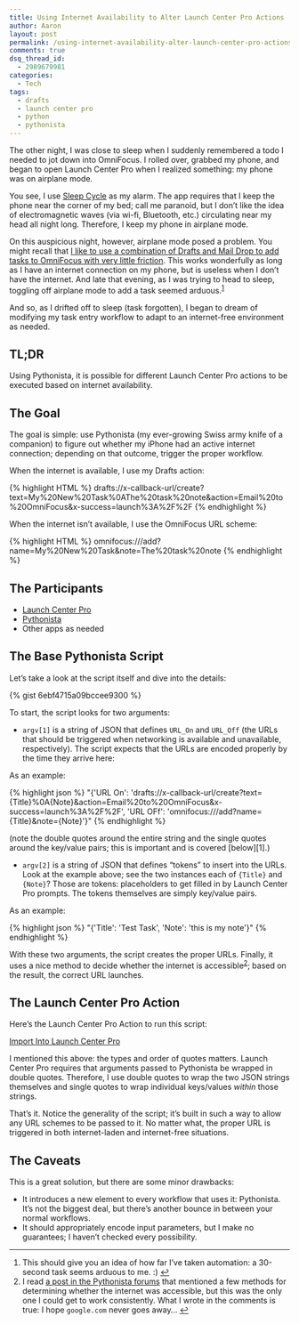 ```yaml
---
title: Using Internet Availability to Alter Launch Center Pro Actions
author: Aaron
layout: post
permalink: /using-internet-availability-alter-launch-center-pro-actions/
comments: true
dsq_thread_id:
  - 2989679981
categories:
  - Tech
tags:
  - drafts
  - launch center pro
  - python
  - pythonista
---
```

The other night, I was close to sleep when I suddenly remembered a todo I needed to jot down into OmniFocus. I rolled over, grabbed my phone, and began to open Launch Center Pro when I realized something: my phone was on airplane mode.

You see, I use <a title="Sleep Cycle" href="http://www.sleepcycle.com/" target="_blank">Sleep Cycle</a> as my alarm. The app requires that I keep the phone near the corner of my bed; call me paranoid, but I don&#8217;t like the idea of electromagnetic waves (via wi-fi, Bluetooth, etc.) circulating near my head all night long. Therefore, I keep my phone in airplane mode.

On this auspicious night, however, airplane mode posed a problem. You might recall that <a title="New Task in OmniFocus" href="http://www.bachyaproductions.com/ios-url-actions-the-up-to-date-guide/#lcp-task-omnifocus" target="_blank">I like to use a combination of Drafts and Mail Drop to add tasks to OmniFocus with very little friction</a>. This works wonderfully as long as I have an internet connection on my phone, but is useless when I don&#8217;t have the internet. And late that evening, as I was trying to head to sleep, toggling off airplane mode to add a task seemed arduous.<sup id="fnref-1929-1"><a href="#fn-1929-1" rel="footnote">1</a></sup>

And so, as I drifted off to sleep (task forgotten), I began to dream of modifying my task entry workflow to adapt to an internet-free environment as needed.<!--more-->

## TL;DR

Using Pythonista, it is possible for different Launch Center Pro actions to be executed based on internet availability.

## The Goal

The goal is simple: use Pythonista (my ever-growing Swiss army knife of a companion) to figure out whether my iPhone had an active internet connection; depending on that outcome, trigger the proper workflow.

When the internet is available, I use my Drafts action:

{% highlight HTML %}
drafts://x-callback-url/create?text=My%20New%20Task%0AThe%20task%20note&action=Email%20to%20OmniFocus&x-success=launch%3A%2F%2F
{% endhighlight %}

When the internet isn&#8217;t available, I use the OmniFocus URL scheme:

{% highlight HTML %}
 omnifocus:///add?name=My%20New%20Task&note=The%20task%20note
{% endhighlight %}

## The Participants

  * <a title="Launch Center Pro" href="http://contrast.co/launch-center-pro/" target="_blank">Launch Center Pro</a>
  * <a title="Pythonista" href="http://omz-software.com/pythonista/" target="_blank">Pythonista</a>
  * Other apps as needed

## The Base Pythonista Script

Let&#8217;s take a look at the script itself and dive into the details:

{% gist 6ebf4715a09bccee9300 %}

To start, the script looks for two arguments:

  * `argv[1]` is a string of JSON that defines `URL_On` and `URL_Off` (the URLs that should be triggered when networking is available and unavailable, respectively). The script expects that the URLs are encoded properly by the time they arrive here:

As an example:

{% highlight json %}
"{'URL On': 'drafts://x-callback-url/create?text={Title}%0A{Note}&action=Email%20to%20OmniFocus&x-success=launch%3A%2F%2F', 'URL OFf': 'omnifocus:///add?name={Title}&note={Note}'}"
{% endhighlight %}

(note the double quotes around the entire string and the single quotes around the key/value pairs; this is important and is covered [below][1].)

  * `argv[2]` is a string of JSON that defines &#8220;tokens&#8221; to insert into the URLs. Look at the example above; see the two instances each of `{Title}` and `{Note}`? Those are tokens: placeholders to get filled in by Launch Center Pro prompts. The tokens themselves are simply key/value pairs.

As an example:

{% highlight json %}
"{'Title': 'Test Task', 'Note': 'this is my note'}"
{% endhighlight %}

With these two arguments, the script creates the proper URLs. Finally, it uses a nice method to decide whether the internet is accessible<sup id="fnref-1929-2"><a href="#fn-1929-2" rel="footnote">2</a></sup>; based on the result, the correct URL launches.

## The Launch Center Pro Action

Here&#8217;s the Launch Center Pro Action to run this script:

<a target="_blank" href="http://ift.tt/Z9yrbv">Import Into Launch Center Pro</a>

I mentioned this above: the types and order of quotes matters. Launch Center Pro requires that arguments passed to Pythonista be wrapped in double quotes. Therefore, I use double quotes to wrap the two JSON strings themselves and single quotes to wrap individual keys/values *within* those strings.

That&#8217;s it. Notice the generality of the script; it&#8217;s built in such a way to allow any URL schemes to be passed to it. No matter what, the proper URL is triggered in both internet-laden and internet-free situations.

## The Caveats

This is a great solution, but there are some minor drawbacks:

  * It introduces a new element to every workflow that uses it: Pythonista. It&#8217;s not the biggest deal, but there&#8217;s another bounce in between your normal workflows.
  * It should appropriately encode input parameters, but I make no guarantees; I haven&#8217;t checked every possibility.

----

  <ol>
<li id="fn-1929-1">
  This should give you an idea of how far I&#8217;ve taken automation: a 30-second task seems arduous to me. :)&#160;<a href="#fnref-1929-1" rev="footnote">&#8617;</a>
</li>
<li id="fn-1929-2">
I read <a title="Wi-fi Connection Status" href="http://omz-forums.appspot.com/pythonista/post/5113330364579840" target="_blank">a post in the Pythonista forums</a> that mentioned a few methods for determining whether the internet was accessible, but this was the only one I could get to work consistently. What I wrote in the comments is true: I hope <code>google.com</code> never goes away&#8230;&#160;<a href="#fnref-1929-2" rev="footnote">&#8617;</a></li>
</ol>
